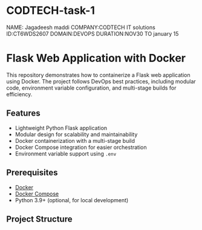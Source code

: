 # CODTECH-task-1
NAME: Jagadeesh maddi
COMPANY:CODTECH IT solutions
ID:CT6WDS2607
DOMAIN:DEVOPS
DURATION:NOV30 TO january 15

# Flask Web Application with Docker

This repository demonstrates how to containerize a Flask web application using Docker. The project follows DevOps best practices, including modular code, environment variable configuration, and multi-stage builds for efficiency.

## Features
- Lightweight Python Flask application
- Modular design for scalability and maintainability
- Docker containerization with a multi-stage build
- Docker Compose integration for easier orchestration
- Environment variable support using `.env`

## Prerequisites
- [Docker](https://www.docker.com/)
- [Docker Compose](https://docs.docker.com/compose/)
- Python 3.9+ (optional, for local development)

## Project Structure
